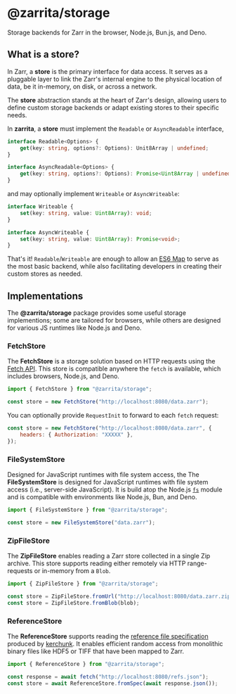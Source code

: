 # @zarrita/storage

Storage backends for Zarr in the browser, Node.js, Bun.js, and Deno.

## What is a store?

In Zarr, a **store** is the primary interface for data access. It serves as a
pluggable layer to link the Zarr's internal engine to the physical location of
data, be it in-memory, on disk, or across a network.

The **store** abstraction stands at the heart of Zarr's design, allowing users
to define custom storage backends or adapt existing stores to their specific
needs.

In **zarrita**, a **store** must implement the `Readable` or `AsyncReadable`
interface,

```typescript
interface Readable<Options> {
	get(key: string, options?: Options): Unit8Array | undefined;
}

interface AsyncReadable<Options> {
	get(key: string, options?: Options): Promise<Uint8Array | undefined>;
}
```

and may optionally implement `Writeable` or `AsyncWriteable`:

```typescript
interface Writeable {
	set(key: string, value: Uint8Array): void;
}

interface AsyncWriteable {
	set(key: string, value: Uint8Array): Promise<void>;
}
```

That's it! `Readable`/`Writeable` are enough to allow an
[ES6 Map](https://developer.mozilla.org/en-US/docs/Web/JavaScript/Reference/Global_Objects/Map)
to serve as the most basic backend, while also facilitating developers in
creating their custom stores as needed.

## Implementations

The **@zarrita/storage** package provides some useful storage implementions;
some are tailored for browsers, while others are designed for various JS
runtimes like Node.js and Deno.

### FetchStore <Badge type="tip" text="Readable" />

The **FetchStore** is a storage solution based on HTTP requests using the
[Fetch API](https://developer.mozilla.org/en-US/docs/Web/API/Fetch_API). This
store is compatible anywhere the `fetch` is available, which includes browsers,
Node.js, and Deno.

```javascript
import { FetchStore } from "@zarrita/storage";

const store = new FetchStore("http://localhost:8080/data.zarr");
```

You can optionally provide `RequestInit` to forward to each `fetch` request:

```javascript
const store = new FetchStore("http://localhost:8080/data.zarr", {
	headers: { Authorization: "XXXXX" },
});
```

### FileSystemStore <Badge type="tip" text="Readable" /> <Badge type="tip" text="Writeable" />

Designed for JavaScript runtimes with file system access, the The
**FileSystemStore** is designed for JavaScript runtimes with file system access
(i.e., server-side JavaScript). It is build atop the Node.js
[`fs`](https://nodejs.org/api/fs.html) module and is compatible with
environments like Node.js, Bun, and Deno.

```javascript
import { FileSystemStore } from "@zarrita/storage";

const store = new FileSystemStore("data.zarr");
```

### ZipFileStore <Badge type="warning" text="experimental" /> <Badge type="tip" text="Readable" />

The **ZipFileStore** enables reading a Zarr store collected in a single Zip
archive. This store supports reading either remotely via HTTP range-requests or
in-memory from a `Blob`.

```javascript
import { ZipFileStore } from "@zarrita/storage";

const store = ZipFileStore.fromUrl("http://localhost:8080/data.zarr.zip");
const store = ZipFileStore.fromBlob(blob);
```

### ReferenceStore <Badge type="warning" text="experimental" /> <Badge type="tip" text="Readable" />

The **ReferenceStore** supports reading the
[reference file specification](https://fsspec.github.io/kerchunk/spec.html)
produced by [kerchunk](https://github.com/fsspec/kerchunk). It enables efficient
random access from monolithic binary files like HDF5 or TIFF that have been
mapped to Zarr.

```javascript
import { ReferenceStore } from "@zarrita/storage";

const response = await fetch("http://localhost:8080/refs.json");
const store = await ReferenceStore.fromSpec(await response.json());
```

